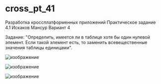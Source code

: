 # cross_pt_41

Разработка кроссплатформенных приложений Практическое задание 4.1 Искаков Мансур Вариант 4

Задание: "Определить, имеется ли в таблице хотя бы один нулевой элемент. Если такой элемент есть, то заменить всевещественные значения таблицы единицами".


![изображение](https://user-images.githubusercontent.com/51114487/211922309-132afa9e-8d96-40b2-a3bf-83314966c120.png)

![изображение](https://user-images.githubusercontent.com/51114487/211922497-86eaef3f-3f19-4269-9042-6689eab85761.png)

![изображение](https://user-images.githubusercontent.com/51114487/211922861-e681c31b-9e39-4c2f-aff2-b4d17105b1b5.png)
